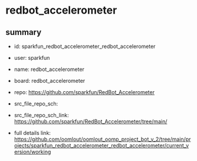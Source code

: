 # redbot_accelerometer
 
## summary 
* id: sparkfun_redbot_accelerometer_redbot_accelerometer
* user: sparkfun
* name: redbot_accelerometer
* board: redbot_accelerometer
* repo: https://github.com/sparkfun/RedBot_Accelerometer



* src_file_repo_sch: 
* src_file_repo_sch_link: https://github.com/sparkfun/RedBot_Accelerometer/tree/main/
* full details link: https://github.com/oomlout/oomlout_oomp_project_bot_v_2/tree/main/projects/sparkfun_redbot_accelerometer_redbot_accelerometer/current_version/working  







